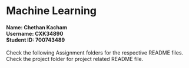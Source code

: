 # Machine Learning

<h4 align="left">
Name: Chethan Kacham<br>
Username: CXK34890<br>
Student ID: 700743489
</h4>

Check the following Assignment folders for the respective README files.
<br>
Check the project folder for project related README file. 